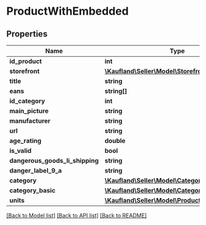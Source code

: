 # ProductWithEmbedded

## Properties
Name | Type | Description | Notes
------------ | ------------- | ------------- | -------------
**id_product** | **int** |  | 
**storefront** | [**\Kaufland\Seller\Model\Storefront**](Storefront.md) |  | 
**title** | **string** |  | 
**eans** | **string[]** |  | 
**id_category** | **int** |  | 
**main_picture** | **string** |  | 
**manufacturer** | **string** |  | 
**url** | **string** |  | 
**age_rating** | **double** |  | 
**is_valid** | **bool** |  | 
**dangerous_goods_li_shipping** | **string** |  | 
**danger_label_9_a** | **string** |  | 
**category** | [**\Kaufland\Seller\Model\Category**](Category.md) |  | [optional] 
**category_basic** | [**\Kaufland\Seller\Model\CategoryBasic**](CategoryBasic.md) |  | [optional] 
**units** | [**\Kaufland\Seller\Model\ProductUnitEmbedded[]**](ProductUnitEmbedded.md) |  | [optional] 

[[Back to Model list]](../../README.md#documentation-for-models) [[Back to API list]](../../README.md#documentation-for-api-endpoints) [[Back to README]](../../README.md)

